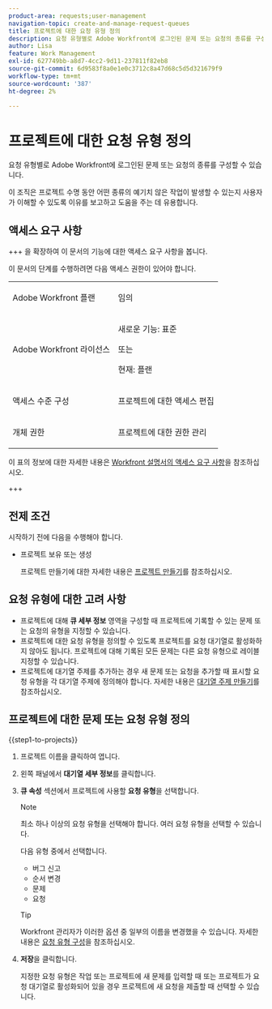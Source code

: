 ```yaml
---
product-area: requests;user-management
navigation-topic: create-and-manage-request-queues
title: 프로젝트에 대한 요청 유형 정의
description: 요청 유형별로 Adobe Workfront에 로그인된 문제 또는 요청의 종류를 구성할 수 있습니다.
author: Lisa
feature: Work Management
exl-id: 627749bb-a8d7-4cc2-9d11-237811f82eb8
source-git-commit: 6d9583f8a0e1e0c3712c8a47d68c5d5d321679f9
workflow-type: tm+mt
source-wordcount: '387'
ht-degree: 2%

---
```


# 프로젝트에 대한 요청 유형 정의

요청 유형별로 Adobe Workfront에 로그인된 문제 또는 요청의 종류를 구성할 수 있습니다.

이 조직은 프로젝트 수명 동안 어떤 종류의 예기치 않은 작업이 발생할 수 있는지 사용자가 이해할 수 있도록 이유를 보고하고 도움을 주는 데 유용합니다.

## 액세스 요구 사항

+++ 을 확장하여 이 문서의 기능에 대한 액세스 요구 사항을 봅니다.

이 문서의 단계를 수행하려면 다음 액세스 권한이 있어야 합니다.

<table style="table-layout:auto"> 
 <col> 
 <col> 
 <tbody> 
  <tr> 
   <td role="rowheader">Adobe Workfront 플랜</td> 
   <td> <p>임의</p> </td> 
  </tr> 
  <tr> 
   <td role="rowheader">Adobe Workfront 라이선스</td> 
   <td>
    <p>새로운 기능: 표준</p>
    <p>또는</p>
    <p>현재: 플랜</p></td>  
  </tr> 
  <tr> 
   <td role="rowheader">액세스 수준 구성</td> 
   <td> <p>프로젝트에 대한 액세스 편집</p></td> 
  </tr> 
  <tr> 
   <td role="rowheader">개체 권한</td> 
   <td> <p>프로젝트에 대한 권한 관리</p></td> 
  </tr> 
 </tbody> 
</table>

이 표의 정보에 대한 자세한 내용은 [Workfront 설명서의 액세스 요구 사항](/help/quicksilver/administration-and-setup/add-users/access-levels-and-object-permissions/access-level-requirements-in-documentation.md)을 참조하십시오.

+++

## 전제 조건

시작하기 전에 다음을 수행해야 합니다.

* 프로젝트 보유 또는 생성

  프로젝트 만들기에 대한 자세한 내용은 [프로젝트 만들기](../../../manage-work/projects/create-projects/create-project.md)를 참조하십시오.

## 요청 유형에 대한 고려 사항

* 프로젝트에 대해 **큐 세부 정보** 영역을 구성할 때 프로젝트에 기록할 수 있는 문제 또는 요청의 유형을 지정할 수 있습니다.
* 프로젝트에 대한 요청 유형을 정의할 수 있도록 프로젝트를 요청 대기열로 활성화하지 않아도 됩니다. 프로젝트에 대해 기록된 모든 문제는 다른 요청 유형으로 레이블 지정할 수 있습니다.
* 프로젝트에 대기열 주제를 추가하는 경우 새 문제 또는 요청을 추가할 때 표시할 요청 유형을 각 대기열 주제에 정의해야 합니다. 자세한 내용은 [대기열 주제 만들기](../../../manage-work/requests/create-and-manage-request-queues/create-queue-topics.md)를 참조하십시오.

## 프로젝트에 대한 문제 또는 요청 유형 정의

{{step1-to-projects}}

1. 프로젝트 이름을 클릭하여 엽니다.
1. 왼쪽 패널에서 **대기열 세부 정보**&#x200B;를 클릭합니다.
1. **큐 속성** 섹션에서 프로젝트에 사용할 **요청 유형**&#x200B;을 선택합니다.

   >[!NOTE]
   >
   >최소 하나 이상의 요청 유형을 선택해야 합니다. 여러 요청 유형을 선택할 수 있습니다.

   다음 유형 중에서 선택합니다.

   * 버그 신고
   * 순서 변경
   * 문제
   * 요청

   >[!TIP]
   >
   >Workfront 관리자가 이러한 옵션 중 일부의 이름을 변경했을 수 있습니다. 자세한 내용은 [요청 유형 구성](../../../administration-and-setup/set-up-workfront/configure-system-defaults/configure-request-types.md)을 참조하십시오.

1. **저장**&#x200B;을 클릭합니다.

   지정한 요청 유형은 작업 또는 프로젝트에 새 문제를 입력할 때 또는 프로젝트가 요청 대기열로 활성화되어 있을 경우 프로젝트에 새 요청을 제출할 때 선택할 수 있습니다.
